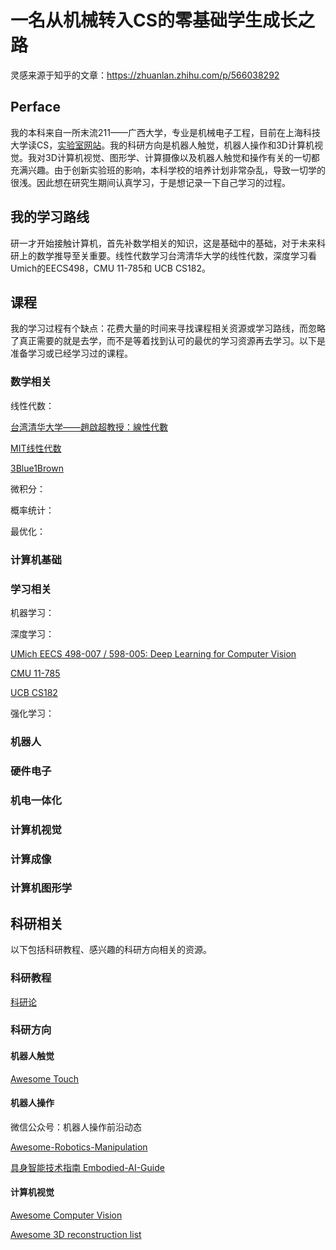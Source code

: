 # 一名从机械转入CS的零基础学生成长之路

灵感来源于知乎的文章：https://zhuanlan.zhihu.com/p/566038292

## Perface
我的本科来自一所末流211——广西大学，专业是机械电子工程，目前在上海科技大学读CS，[实验室网站](https://rim-laboratory.github.io/)。我的科研方向是机器人触觉，机器人操作和3D计算机视觉。我对3D计算机视觉、图形学、计算摄像以及机器人触觉和操作有关的一切都充满兴趣。由于创新实验班的影响，本科学校的培养计划非常杂乱，导致一切学的很浅。因此想在研究生期间认真学习，于是想记录一下自己学习的过程。

## 我的学习路线
研一才开始接触计算机，首先补数学相关的知识，这是基础中的基础，对于未来科研上的数学推导至关重要。线性代数学习台湾清华大学的线性代数，深度学习看Umich的EECS498，CMU 11-785和 UCB CS182。 


## 课程
我的学习过程有个缺点：花费大量的时间来寻找课程相关资源或学习路线，而忽略了真正需要的就是去学，而不是等着找到认可的最优的学习资源再去学习。以下是准备学习或已经学习过的课程。

### 数学相关
线性代数：

[台湾清华大学——趙啟超教授：線性代數](https://www.bilibili.com/video/BV1Sy4y117ot/?spm_id_from=333.337.search-card.all.click&vd_source=f4acff76228c92b098e912b632521080)

[MIT线性代数](https://web.mit.edu/18.06/www/)

[3Blue1Brown](https://www.bilibili.com/video/BV1ys411472E/?spm_id_from=333.1387.collection.video_card.click)

微积分：

概率统计：

最优化：


### 计算机基础


### 学习相关

机器学习：

深度学习：

[UMich EECS 498-007 / 598-005: Deep Learning for Computer Vision](https://web.eecs.umich.edu/~justincj/teaching/eecs498/WI2022/)

[CMU 11-785](https://deeplearning.cs.cmu.edu/F24/index.html)

[UCB CS182](https://cs182sp21.github.io/)

强化学习：



### 机器人



### 硬件电子


### 机电一体化


### 计算机视觉

### 计算成像

### 计算机图形学




## 科研相关
以下包括科研教程、感兴趣的科研方向相关的资源。

### 科研教程
[科研论](http://www.keyanlun.com/)

### 科研方向
#### 机器人触觉

[Awesome Touch](https://github.com/linchangyi1/Awesome-Touch)

#### 机器人操作

微信公众号：机器人操作前沿动态

[Awesome-Robotics-Manipulation](https://github.com/BaiShuanghao/Awesome-Robotics-Manipulation)

[具身智能技术指南 Embodied-AI-Guide](https://github.com/TianxingChen/Embodied-AI-Guide)

#### 计算机视觉
[Awesome Computer Vision](https://github.com/jbhuang0604/awesome-computer-vision)

[Awesome 3D reconstruction list](https://github.com/openMVG/awesome_3DReconstruction_list)

